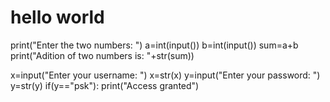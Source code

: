 # hello world
print("Enter the two numbers: ")
a=int(input())
b=int(input())
sum=a+b
print("Adition of two numbers is: "+str(sum))

x=input("Enter your username: ")
x=str(x)
y=input("Enter your password: ")
y=str(y)
if(y=="psk"):
  print("Access granted")
  
